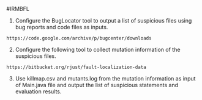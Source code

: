 #IRMBFL

1. Configure the BugLocator tool to output a list of suspicious files using bug reports and code files as inputs.
```BugLocator
https://code.google.com/archive/p/bugcenter/downloads
```
2. Configure the following tool to collect mutation information of the suspicious files.
```
https://bitbucket.org/rjust/fault-localization-data
```
3. Use killmap.csv and mutants.log from the mutation information as input of Main.java file and output the list of suspicious statements and evaluation results.


